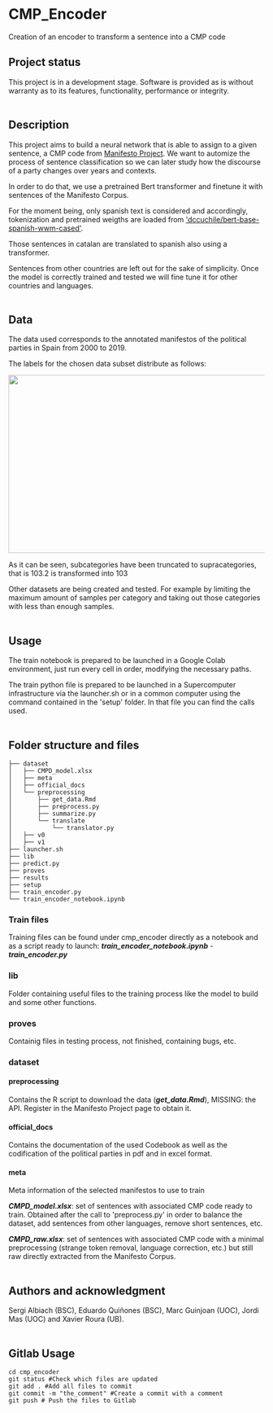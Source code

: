 # CMP_Encoder
Creation of an encoder to transform a sentence into a CMP code



## Project status
This project is in a development stage. Software is provided as is without warranty as to its features, functionality, performance or integrity.
<br/><br/>


## Description
This project aims to build a neural network that is able to assign to a given sentence, a CMP code from [Manifesto Project](https://manifesto-project.wzb.eu/). We want to automize the process of sentence classification so we can later study how the discourse of a party changes over years and contexts.

In order to do that, we use a pretrained Bert transformer and finetune it with sentences of the Manifesto Corpus.

For the moment being, only spanish text is considered and accordingly, tokenization and pretrained weigths are loaded from ['dccuchile/bert-base-spanish-wwm-cased'](https://huggingface.co/dccuchile/bert-base-spanish-wwm-cased).

Those sentences in catalan are translated to spanish also using a transformer.

Sentences from other countries are left out for the sake of simplicity. Once the model is correctly trained and tested we will fine tune it for other countries and languages.
<br/><br/>


## Data
The data used corresponds to the annotated manifestos of the political parties in Spain from 2000 to 2019.

The labels for the chosen data subset distribute as follows:

<img src="results/histogram_spain_raw.png"  width="1000" height="350">

As it can be seen, subcategories have been truncated to supracategories, that is 103.2 is transformed into 103

Other datasets are being created and tested. For example by limiting the maximum amount of samples per category and taking out those categories with less than enough samples.
<br/><br/>


## Usage
The train notebook is prepared to be launched in a Google Colab environment, just run every cell in order, modifying the necessary paths.


The train python file is prepared to be launched in a Supercomputer infrastructure via the launcher.sh or in a common computer using the command contained in the 'setup' folder.
In that file you can find the calls used.
<br/><br/>


## Folder structure and files

```
├── dataset
│   ├── CMPD_model.xlsx
│   ├── meta
│   ├── official_docs
│   └── preprocessing
│       ├── get_data.Rmd
│       ├── preprocess.py
│       ├── summarize.py
│       └── translate
│           └── translator.py
│   ├── v0
│   ├── v1
├── launcher.sh
├── lib
├── predict.py
├── proves
├── results
├── setup
├── train_encoder.py
└── train_encoder_notebook.ipynb
```


### **Train files**
Training files can be found under cmp_encoder directly as a notebook and as a script ready to launch: ***train_encoder_notebook.ipynb*** - ***train_encoder.py***


### **lib**
Folder containing useful files to the training process like the model to build and some other functions.

### **proves**
Containig files in testing process, not finished, containing bugs, etc.

### **dataset**
#### **preprocessing**
Contains the R script to download the data (***get_data.Rmd***),
MISSING: the API. Register in the Manifesto Project page to obtain it.

#### **official_docs**
Contains the documentation of the used Codebook as well as the codification of the political parties in pdf and in excel format.

#### **meta**
Meta information of the selected manifestos to use to train

***CMPD_model.xlsx***: set of sentences with associated CMP code ready to train. Obtained after the call to 'preprocess.py' in order to balance the dataset, add sentences from other languages, remove short sentences, etc.

***CMPD_raw.xlsx***: set of sentences with associated CMP code with a minimal preprocessing (strange token removal, language correction, etc.) but still raw directly extracted from the Manifesto Corpus.
<br/><br/>



## Authors and acknowledgment
Sergi Albiach (BSC), Eduardo Quiñones (BSC), Marc Guinjoan (UOC), Jordi Mas (UOC) and Xavier Roura (UB).
<br/><br/>


## Gitlab Usage
```
cd cmp_encoder
git status #Check which files are updated
git add . #Add all files to commit
git commit -m "the_comment" #Create a commit with a comment
git push # Push the files to Gitlab
```
<br/><br/>
